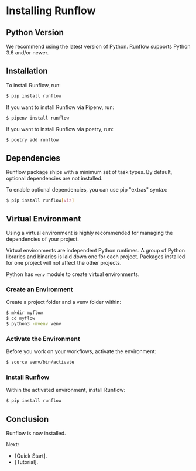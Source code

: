 # Installing Runflow

## Python Version

We recommend using the latest version of Python. Runflow supports Python 3.6 and/or newer.

## Installation

To install Runflow, run:

```bash
$ pip install runflow
```

If you want to install Runflow via Pipenv, run:

```bash
$ pipenv install runflow
```

If you want to install Runflow via poetry, run:

```bash
$ poetry add runflow
```

## Dependencies

Runflow package ships with a minimum set of task types. By default, optional dependencies are not installed.

To enable optional dependencies, you can use pip "extras" syntax:

```bash
$ pip install runflow[viz]
```

## Virtual Environment

Using a virtual environment is highly recommended for managing the dependencies of your project.

Virtual environments are independent Python runtimes. A group of Python libraries and binaries
is laid down one for each project. Packages installed for one project will not affect the other
projects.

Python has `venv` module to create virtual environments.

### Create an Environment

Create a project folder and a venv folder within:

```bash
$ mkdir myflow
$ cd myflow
$ python3 -mvenv venv
```

### Activate the Environment

Before you work on your workflows, activate the environment:

```bash
$ source venv/bin/activate
```

### Install Runflow

Within the activated environment, install Runflow:

```bash
$ pip install runflow
```

## Conclusion

Runflow is now installed.

Next:

* [Quick Start].
* [Tutorial].

